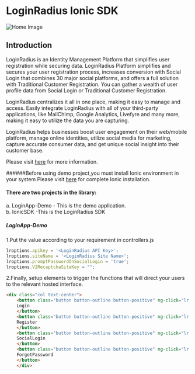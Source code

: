 # LoginRadius Ionic SDK
![Home Image](http://docs.lrcontent.com/resources/github/banner-1544x500.png)

## Introduction ##
LoginRadius is an Identity Management Platform that simplifies user registration while securing data. LoginRadius Platform simplifies and secures your user registration process, increases conversion with Social Login that combines 30 major social platforms, and offers a full solution with Traditional Customer Registration. You can gather a wealth of user profile data from Social Login or Traditional Customer Registration.

LoginRadius centralizes it all in one place, making it easy to manage and access. Easily integrate LoginRadius with all of your third-party applications, like MailChimp, Google Analytics, Livefyre and many more, making it easy to utilize the data you are capturing.

LoginRadius helps businesses boost user engagement on their web/mobile platform, manage online identities, utilize social media for marketing, capture accurate consumer data, and get unique social insight into their customer base.

Please visit [here](http://www.loginradius.com/) for more information.

######Before using demo project,you must install Ionic environment in your system Please visit [here](http://ionicframework.com/docs/guide/installation.html) for complete Ionic installation.

#### There are two projects in the library:
a. LoginApp-Demo - This is the demo application.    
b. IonicSDK -This is the LoginRadius SDK

##### LoginApp-Demo
1.Put the value according to your requirement in controllers.js 
```JavaScript
lroptions.apikey = '<LoginRadius API Key>';
lroptions.siteName = '<LoginRadius Site Name>';
lroptions.promptPasswordOnSocialLogin = 'true';
lroptions.V2RecaptchaSiteKey = "";
```

2.Finally, setup elements to trigger the functions that will direct your users to the relevant hosted interface.
```html
<div class="col text-center">
    <button class="button button-outline button-positive" ng-click="lr.login()">
    Login
    </button>
    <button class="button button-outline button-positive" ng-click="lr.register()">
    Register
    </button>
    <button class="button button-outline button-positive" ng-click="lr.social()">
    SocialLogin
    </button>
    <button class="button button-outline button-positive" ng-click="lr.forgotpassword()">
    ForgotPassword
    </button>
    </div>
```